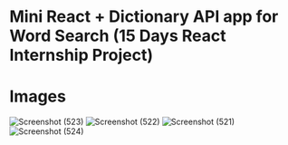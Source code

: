 # Mini React + Dictionary API app for Word Search (15 Days React Internship Project)
# Images
![Screenshot (523)](https://github.com/user-attachments/assets/474fcd81-3f35-4f59-bab2-067ec06e9f8e)
![Screenshot (522)](https://github.com/user-attachments/assets/0f63039e-d3e8-494e-8716-3d1257e17099)
![Screenshot (521)](https://github.com/user-attachments/assets/dd002b33-121c-48bd-93fd-6ddc4f455e13)
![Screenshot (524)](https://github.com/user-attachments/assets/c2ece156-b756-493b-a127-888781f637b1)




